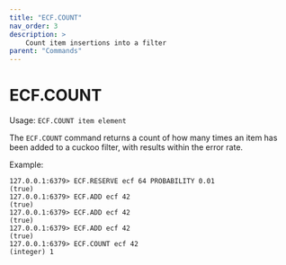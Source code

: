```yaml
---
title: "ECF.COUNT"
nav_order: 3
description: >
    Count item insertions into a filter
parent: "Commands"
---
```


# ECF.COUNT

Usage: `ECF.COUNT item element`

The `ECF.COUNT` command returns a count of how many times an item has been added to a cuckoo filter, with results within the error rate.

Example:
```
127.0.0.1:6379> ECF.RESERVE ecf 64 PROBABILITY 0.01
(true)
127.0.0.1:6379> ECF.ADD ecf 42
(true)
127.0.0.1:6379> ECF.ADD ecf 42
(true)
127.0.0.1:6379> ECF.ADD ecf 42
(true)
127.0.0.1:6379> ECF.COUNT ecf 42
(integer) 1
```